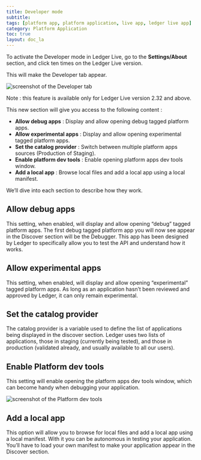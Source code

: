 ```yaml
---
title: Developer mode
subtitle:
tags: [platform app, platform application, live app, ledger live app]
category: Platform Application
toc: true
layout: doc_la
---
```




To activate the Developer mode in Ledger Live, go to the **Settings/About** section, and click ten times on the Ledger Live version.

This will make the Developer tab appear.

![screenshot of the Developer tab](../../images/developer_mode_tab.png "Developer tab")

Note : this feature is available only for Ledger Live version 2.32 and above.

This new section will give you access to the following content :

- **Allow debug apps** : Display and allow opening debug tagged platform apps.
- **Allow experimental apps** : Display and allow opening experimental tagged platform apps.
- **Set the catalog provider** : Switch between multiple platform apps sources (Production of Staging).
- **Enable platform dev tools** : Enable opening platform apps dev tools window.
- **Add a local app** : Browse local files and add a local app using a local manifest.

We’ll dive into each section to describe how they work.

## Allow debug apps

This setting, when enabled, will display and allow opening “debug” tagged platform apps.
The first debug tagged platform app you will now see appear in the Discover section will be the Debugger. This app has been designed by Ledger to specifically allow you to test the API and understand how it works.

## Allow experimental apps

This setting, when enabled, will display and allow opening “experimental” tagged platform apps.
As long as an application hasn’t been reviewed and approved by Ledger, it can only remain experimental.

## Set the catalog provider

The catalog provider is a variable used to define the list of applications being displayed in the discover section. Ledger uses two lists of applications, those in staging (currently being tested), and those in production (validated already, and usually available to all our users).

## Enable Platform dev tools

This setting will enable opening the platform apps dev tools window, which can become handy when debugging your application.

![screenshot of the Platform dev tools](../../images/platform_dev_tools.png "Developer tools window")

## Add a local app

This option will allow you to browse for local files and add a local app using a local manifest.
With it you can be autonomous in testing your application.
You’ll have to load your own manifest to make your application appear in the Discover section.
